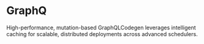 # GraphQ
High-performance, mutation-based GraphQLCodegen leverages intelligent caching for scalable, distributed deployments across advanced schedulers.
